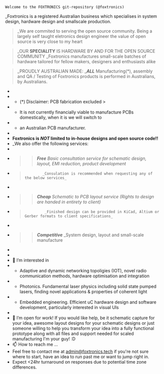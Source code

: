     Welcome to the FOXTRONICS git-repository (@foxtronics)
   _Foxtronics is a registered Australian business which specialises in system design, hardware design and smallscale production.
 
  >_We are commited to serving the open source community.
    Being a largely self taught eletronics design engineer the value of open source is very close to my heart
  
  >_OUR **SPECIALITY** IS HARDWARE BY AND FOR THE OPEN SOURCE COMMUNITY
   _Foxtronics manufactures small-scale batches of hardware tailored for fellow makers, designers and enthusiasts alike

  >_PROUDLY AUSTRALIAN MADE:
   _**_ALL_** Manufacturing(*), assembly and QA / Testing of Foxtronics products is performed in Australians, by Australians.
-
-    * (*) Disclaimer: PCB fabrication excluded >
-    *    It is not currently financially viable to manufacture PCBs domestically, when it is we will switch to
-    *    an Australian PCB manufacturer.
-
-   **Foxtronics is _NOT_ limited to in-house designs and open source code!!** 
-   _We also offer the following services:
-   
-   >> **_Free_** _Basic consultation service for schematic design, layout, EMI reduction, product development_
-   >             _Consulation is recommended when requesting any of the below services_
-   >
-   >> **_Cheap_** _Schematic to PCB layout service (Rights to design are handed in entirety to client)_
-   >              _Finished design can be provided in KiCad, Altium or Gerber formats to client specifications_
-   >
-   >> **_Competitive_** _System design, layout and small-scale manufacture
-
- 
- 👀 I’m interested in 
-  * Adaptive and dynamic networking topoligies (IOT), novel radio communication methods, hardware optimisation and integration
-  * Photonics. Fundamental laser physics including solid state pumped lasers, finding novel applications & properties of coherent light
-  * Embedded engineering. Efficient uC hardware design and software development, particularly interested in visual UIs
- 
- 💞️ I’m open for work! If you would like help, be it schematic capture for your idea, awesome layout designs for your schematic designs or just someone willing to help you transform your idea into a fully functional prototype along with all files and support needed for scaled manufacturing I'm your guy! :D
- 📫 How to reach me ...
-   Feel free to contact me at admin@foxtronics.tech if you're not sure where to start, have an idea to run past me or want to jump right in.
-   Expect <24hr turnaround on responses due to potential time zone differences.

<!---
foxtronics/foxtronics is a ✨ special ✨ repository because its `README.md` (this file) appears on your GitHub profile.
You can click the Preview link to take a look at your changes.
--->
